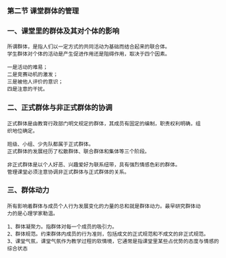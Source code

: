 ### 第二节 课堂群体的管理
### 一、课堂里的群体及其对个体的影响
    所谓群体，是指人们以一定方式的共同活动为基础而结合起来的联合体。
    学生群体对个体的活动是产生促进作用还是阻碍作用，取决于四个因素。
    
    一是活动的难易；
    二是竞赛动机的激发；
    三是被他人评价的意识；
    四是注意的干扰。


### 二、正式群体与非正式群体的协调
    正式群体是由教育行政部门明文规定的群体，其成员有固定的编制，职责权利明确，组
    织地位确定。
    
    班级、小组、少先队都属于正式群体。
    正式群体的发展经历了松散群体、联合群体和集体等三个阶段。
    
    非正式群体是以个人好恶、兴趣爱好为联系纽带，具有强烈情感色彩的群体。
    管理课堂必须注意协调非正式群体与正式群体的关系。

### 三、群体动力
    所有影响着群体与成员个人行为发展变化的力量的总和就是群体动力。最早研究群体动
    力的是心理学家勒温。
    
    1、群体凝聚力。指群体对每一个成员的吸引力。
    2、群体规范。约束群体内成员的行为准则，包括成文的正式规范和不成文的非正式规范。
    3、课堂气氛，课堂气氛作为教学过程的软情境，它通常是指课堂里某些占优势的态度与情感的综合状态
